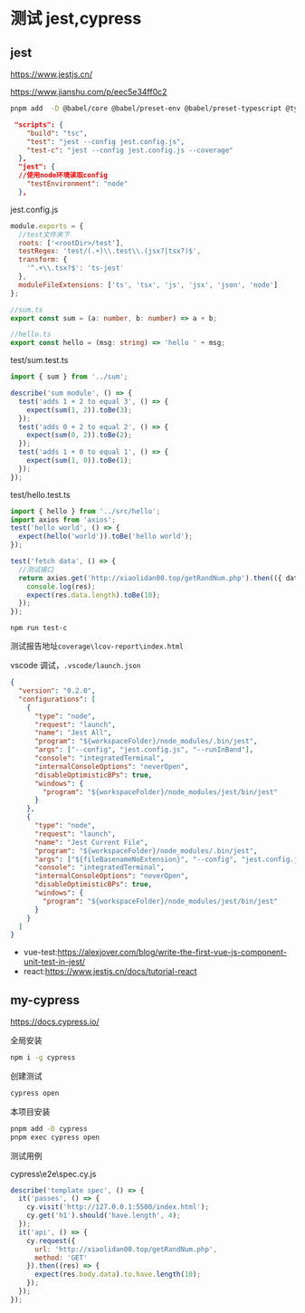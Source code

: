 # 测试 jest,cypress

## jest

<https://www.jestjs.cn/>

<https://www.jianshu.com/p/eec5e34ff0c2>

```bash
pnpm add  -D @babel/core @babel/preset-env @babel/preset-typescript @types/jest babel-jest jest ts-jest  typescript
```

```json
 "scripts": {
    "build": "tsc",
    "test": "jest --config jest.config.js",
    "test-c": "jest --config jest.config.js --coverage"
  },
  "jest": {
  //使用node环境读取config
    "testEnvironment": "node"
  },
```

jest.config.js

```js
module.exports = {
  //test文件夹下
  roots: ['<rootDir>/test'],
  testRegex: 'test/(.+)\\.test\\.(jsx?|tsx?)$',
  transform: {
    '^.+\\.tsx?$': 'ts-jest'
  },
  moduleFileExtensions: ['ts', 'tsx', 'js', 'jsx', 'json', 'node']
};
```

```ts
//sum.ts
export const sum = (a: number, b: number) => a + b;

//hello.ts
export const hello = (msg: string) => 'hello ' + msg;
```

test/sum.test.ts

```ts
import { sum } from '../sum';

describe('sum module', () => {
  test('adds 1 + 2 to equal 3', () => {
    expect(sum(1, 2)).toBe(3);
  });
  test('adds 0 + 2 to equal 2', () => {
    expect(sum(0, 2)).toBe(2);
  });
  test('adds 1 + 0 to equal 1', () => {
    expect(sum(1, 0)).toBe(1);
  });
});
```

test/hello.test.ts

```ts
import { hello } from '../src/hello';
import axios from 'axios';
test('hello world', () => {
  expect(hello('world')).toBe('hello world');
});

test('fetch data', () => {
  //测试接口
  return axios.get('http://xiaolidan00.top/getRandNum.php').then(({ data: res }) => {
    console.log(res);
    expect(res.data.length).toBe(10);
  });
});
```

`npm run test-c`

测试报告地址`coverage\lcov-report\index.html`

vscode 调试，`.vscode/launch.json`

```json
{
  "version": "0.2.0",
  "configurations": [
    {
      "type": "node",
      "request": "launch",
      "name": "Jest All",
      "program": "${workspaceFolder}/node_modules/.bin/jest",
      "args": ["--config", "jest.config.js", "--runInBand"],
      "console": "integratedTerminal",
      "internalConsoleOptions": "neverOpen",
      "disableOptimisticBPs": true,
      "windows": {
        "program": "${workspaceFolder}/node_modules/jest/bin/jest"
      }
    },
    {
      "type": "node",
      "request": "launch",
      "name": "Jest Current File",
      "program": "${workspaceFolder}/node_modules/.bin/jest",
      "args": ["${fileBasenameNoExtension}", "--config", "jest.config.js"],
      "console": "integratedTerminal",
      "internalConsoleOptions": "neverOpen",
      "disableOptimisticBPs": true,
      "windows": {
        "program": "${workspaceFolder}/node_modules/jest/bin/jest"
      }
    }
  ]
}
```

- vue-test:<https://alexjover.com/blog/write-the-first-vue-js-component-unit-test-in-jest/>
- react:<https://www.jestjs.cn/docs/tutorial-react>

## my-cypress

<https://docs.cypress.io/>

全局安装

```bash
npm i -g cypress
```

创建测试

```bash
cypress open
```

本项目安装

```bash
pnpm add -D cypress
pnpm exec cypress open
```

测试用例

cypress\e2e\spec.cy.js

```js
describe('template spec', () => {
  it('passes', () => {
    cy.visit('http://127.0.0.1:5500/index.html');
    cy.get('h1').should('have.length', 4);
  });
  it('api', () => {
    cy.request({
      url: 'http://xiaolidan00.top/getRandNum.php',
      method: 'GET'
    }).then((res) => {
      expect(res.body.data).to.have.length(10);
    });
  });
});


```
